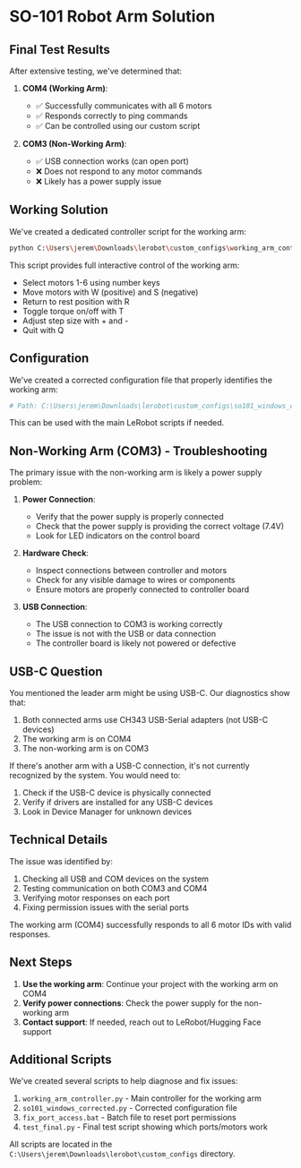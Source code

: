# SO-101 Robot Arm Solution

## Final Test Results

After extensive testing, we've determined that:

1. **COM4 (Working Arm)**:
   - ✅ Successfully communicates with all 6 motors
   - ✅ Responds correctly to ping commands 
   - ✅ Can be controlled using our custom script

2. **COM3 (Non-Working Arm)**:
   - ✅ USB connection works (can open port)
   - ❌ Does not respond to any motor commands
   - ❌ Likely has a power supply issue

## Working Solution

We've created a dedicated controller script for the working arm:

```bash
python C:\Users\jerem\Downloads\lerobot\custom_configs\working_arm_controller.py
```

This script provides full interactive control of the working arm:
- Select motors 1-6 using number keys
- Move motors with W (positive) and S (negative)
- Return to rest position with R
- Toggle torque on/off with T
- Adjust step size with + and -
- Quit with Q

## Configuration

We've created a corrected configuration file that properly identifies the working arm:

```python
# Path: C:\Users\jerem\Downloads\lerobot\custom_configs\so101_windows_corrected.py
```

This can be used with the main LeRobot scripts if needed.

## Non-Working Arm (COM3) - Troubleshooting

The primary issue with the non-working arm is likely a power supply problem:

1. **Power Connection**:
   - Verify that the power supply is properly connected
   - Check that the power supply is providing the correct voltage (7.4V)
   - Look for LED indicators on the control board

2. **Hardware Check**:
   - Inspect connections between controller and motors
   - Check for any visible damage to wires or components
   - Ensure motors are properly connected to controller board

3. **USB Connection**:
   - The USB connection to COM3 is working correctly
   - The issue is not with the USB or data connection
   - The controller board is likely not powered or defective

## USB-C Question

You mentioned the leader arm might be using USB-C. Our diagnostics show that:

1. Both connected arms use CH343 USB-Serial adapters (not USB-C devices)
2. The working arm is on COM4
3. The non-working arm is on COM3

If there's another arm with a USB-C connection, it's not currently recognized by the system. You would need to:
1. Check if the USB-C device is physically connected
2. Verify if drivers are installed for any USB-C devices
3. Look in Device Manager for unknown devices

## Technical Details

The issue was identified by:

1. Checking all USB and COM devices on the system
2. Testing communication on both COM3 and COM4
3. Verifying motor responses on each port
4. Fixing permission issues with the serial ports

The working arm (COM4) successfully responds to all 6 motor IDs with valid responses.

## Next Steps

1. **Use the working arm**: Continue your project with the working arm on COM4
2. **Verify power connections**: Check the power supply for the non-working arm
3. **Contact support**: If needed, reach out to LeRobot/Hugging Face support

## Additional Scripts

We've created several scripts to help diagnose and fix issues:

1. `working_arm_controller.py` - Main controller for the working arm
2. `so101_windows_corrected.py` - Corrected configuration file
3. `fix_port_access.bat` - Batch file to reset port permissions
4. `test_final.py` - Final test script showing which ports/motors work

All scripts are located in the `C:\Users\jerem\Downloads\lerobot\custom_configs` directory.

